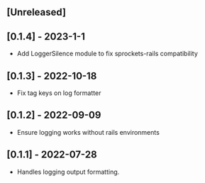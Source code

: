 ## [Unreleased]

## [0.1.4] - 2023-1-1

- Add LoggerSilence module to fix sprockets-rails compatibility

## [0.1.3] - 2022-10-18

- Fix tag keys on log formatter

## [0.1.2] - 2022-09-09

- Ensure logging works without rails environments

## [0.1.1] - 2022-07-28

- Handles logging output formatting.
